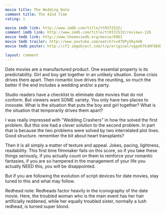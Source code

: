 ```yaml
---
movie title: The Wedding Date
comment title: The 42nd Time
rating: 1

movie imdb link: http://www.imdb.com/title/tt0372532/
comment imdb link: http://www.imdb.com/title/tt0372532/reviews-126
movie tmdb link: http://www.themoviedb.org/movie/6961
movie tmdb trailer: http://www.youtube.com/watch?v=97EPy5Ky448
movie tmdb poster: http://cf2.imgobject.com/t/p/original/vggxK7k3HFXEHX8Bfvt3TVt7sAp.jpg

layout: comment
---
```


Date movies are a manufactured product. One essential property is its predictability. Girl and boy get together in an unlikely situation. Some crisis drives them apart. Then romantic love drives the reuniting, so much the better if the end includes a wedding and/or a party.

Studio readers have a checklist to eliminate date movies that do not conform. But viewers want SOME variety. You only have two places to innovate. What is the situation that puts the boy and girl together? What is the situation that temporarily drives them apart?

I was really impressed with "Wedding Crashers" in how the solved the first problem. But this one had a clever solution to the second problem. In part that is because the two problems were solved by two interrelated plot lines. Good structure. remember the bit about heart transplants?

Then it is all simply a matter of texture and appeal. Jokes, pacing, lightness, readability. This first time filmmaker fails on this score, so if you take these things seriously, if you actually count on them to reinforce your romantic fantasies, if you are so hampered in the management of your life you actually NEED this, you will be disappointed.

But if you are following the evolution of script devices for date movies, stay tuned to this and what may follow.

Redhead note: Redheads factor heavily in the iconography of the date movie. Here, the troubled woman who is the main event has her hair artificially reddened, while her equally troubled sister, normally a lush redhead, is turned super blond.
